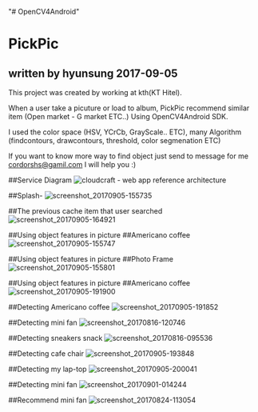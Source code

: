"# OpenCV4Android" 

# PickPic  
## written by hyunsung 2017-09-05

This project was created by working at kth(KT Hitel).

When a user take a picuture or load to album, PickPic recommend similar item (Open market - G market ETC..)
Using OpenCV4Android SDK.

I used the color space (HSV, YCrCb, GrayScale.. ETC),  many Algorithm (findcontours, drawcontours, threshold, color segmenation ETC)

If you want to know more way to find object just send to message for me cordorshs@gamil.com
I will help you :)

##Service Diagram
![cloudcraft - web app reference architecture](https://user-images.githubusercontent.com/17498974/30049912-54b2d3ac-9257-11e7-9e0d-0e39e3038da2.png)


##Splash-
![screenshot_20170905-155735](https://user-images.githubusercontent.com/17498974/30049128-52ed752a-9254-11e7-83b2-8dd8c20d2bf4.png)

##The previous cache item that user searched 
![screenshot_20170905-164921](https://user-images.githubusercontent.com/17498974/30050764-9123df54-925a-11e7-9152-ef6da776e342.png)


##Using object features in picture
##Americano coffee
![screenshot_20170905-155747](https://user-images.githubusercontent.com/17498974/30049134-5eb27b6c-9254-11e7-9396-24a0d97b630c.png)


##Using object features in picture
##Photo Frame
![screenshot_20170905-155801](https://user-images.githubusercontent.com/17498974/30049136-644b5f76-9254-11e7-99ff-c756e5c91a61.png)


##Using object features in picture
##Americano coffee
![screenshot_20170905-191900](https://user-images.githubusercontent.com/17498974/30056889-83aa10ea-926f-11e7-8229-18dfd5152ca5.png)

##Detecting Americano coffee
![screenshot_20170905-191852](https://user-images.githubusercontent.com/17498974/30056940-b70d6144-926f-11e7-8c57-7ecb8b2578ea.png)


##Detecting mini fan
![screenshot_20170816-120746](https://user-images.githubusercontent.com/17498974/30049204-ad026890-9254-11e7-8c70-73fed606012a.png)


##Detecting sneakers snack
![screenshot_20170816-095536](https://user-images.githubusercontent.com/17498974/30049157-7c8e61d2-9254-11e7-9358-3463a0099099.png)

##Detecting cafe chair
![screenshot_20170905-193848](https://user-images.githubusercontent.com/17498974/30058334-81be400c-9275-11e7-9c95-0ae19bc5ed40.png)

##Detecting my lap-top
![screenshot_20170905-200041](https://user-images.githubusercontent.com/17498974/30058332-7dd147dc-9275-11e7-908d-1d0fef10bcb6.png)


##Detecting mini fan
![screenshot_20170901-014244](https://user-images.githubusercontent.com/17498974/30049187-99693b06-9254-11e7-96ea-0a24a27d6cd6.png)


##Recommend mini fan
![screenshot_20170824-113054](https://user-images.githubusercontent.com/17498974/30049195-9ea164cc-9254-11e7-8df5-4b06f05ba54c.png)

